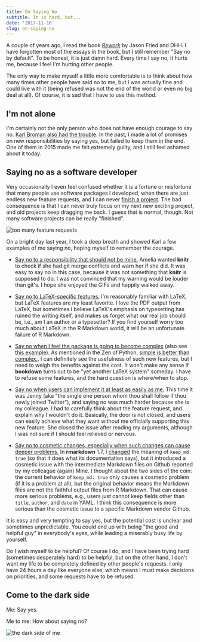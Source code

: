```yaml
---
title: On Saying No
subtitle: It is hard, but...
date: '2017-11-16'
slug: on-saying-no
---
```


A couple of years ago, I read the book [_Rework_](https://37signals.com/rework) by Jason Fried and DHH. I have forgotten most of the essays in the book, but I still remember "Say no by default". To be honest, it is just damn hard. Every time I say no, it hurts me, because I feel I'm hurting other people.

The only way to make myself a little more comfortable is to think about how many times other people have said no to me, but I was actually fine and could live with it (being refused was not the end of the world or even no big deal at all). Of course, it is sad that I have to use this method.

## I'm not alone

I'm certainly not the only person who does not have enough courage to say no. [Karl Broman also had the trouble](https://twitter.com/xieyihui/status/805898395231617024). In the past, I made a lot of promises on new responsibilities by saying yes, but failed to keep them in the end. One of them in 2015 made me felt extremely guilty, and I still feel ashamed about it today.

## Saying no as a software developer

Very occasionally I even feel confused whether it is a fortune or misfortune that many people use software packages I developed, when there are just endless new feature requests, and I can never [finish a project](http://250bpm.com/blog:50). The bad consequence is that I can never truly focus on my next new exciting project, and old projects keep dragging me back. I guess that is normal, though. Not many software projects can be really "finished".

![too many feature requests](https://slides.yihui.org/gif/cat-hands.gif)

On a bright day last year, I took a deep breath and showed Karl a few examples of me saying no, hoping myself to remember the courage.

- [Say no to a responsibility that should not be mine.](https://github.com/yihui/knitr/issues/1322) Amelia wanted **knitr** to check if she had git merge conflicts and warn her if she did. It was easy to say no in this case, because it was not something that **knitr** is supposed to do. I was not convinced that my warning would be louder than git's. I hope she enjoyed the GIFs and happily walked away.

- [Say no to LaTeX-specific features.](https://github.com/rstudio/bookdown/issues/259) I'm reasonably familiar with LaTeX, but LaTeX features are my least favorite. I love the PDF output from LaTeX, but sometimes I believe LaTeX's emphasis on typesetting has ruined the writing itself, and makes us forget what our real job should be, i.e., am I an author or a typesetter? If you find yourself worry too much about LaTeX in the R Markdown world, it will be an unfortunate failure of R Markdown.

- [Say no when I feel the package is going to become complex](https://github.com/rstudio/bookdown/issues/238) (also see [this example](https://github.com/rstudio/bookdown/issues/251)). As mentioned in the Zen of Python, [simple is better than complex.](https://en.wikipedia.org/wiki/Zen_of_Python). I can definitely see the usefulness of such new features, but I need to weigh the benefits against the cost. It won't make any sense if **bookdown** turns out to be "yet another LaTeX system" someday. I have to refuse some features, and the hard question is where/when to stop.

- [Say no when users can implement it at least as easily as me.](https://github.com/rstudio/rmarkdown/issues/1204) This time it was Jenny (aka "the single one person whom thou shall follow if thou newly joined Twitter"), and saying no was much harder because she is my colleague. I had to carefully think about the feature request, and explain why I wouldn't do it. Basically, the door is not closed, and users can easily achieve what they want without me officially supporting this new feature. She closed the issue after reading my arguments, although I was not sure if I should feel relieved or nervous.

- [Say no to cosmetic changes, especially when such changes can cause deeper problems.](https://github.com/rstudio/rmarkdown/issues/1205) In **rmarkdown** 1.7, I [changed](https://github.com/rstudio/rmarkdown/pull/1169) the meaning of `keep_md: true` (so that it does what its documentation says), but it introduced a cosmetic issue with the intermediate Markdown files on Github reported by my colleague (again) Mine. I thought about the two sides of the coin: the current behavior of `keep_md: true` only causes a cosmetic problem (if it is a problem at all), but the original behavior means the Markdown files are not the faithful output files from R Markdown. That can cause more serious problems, e.g., users just cannot keep fields other than `title`, `author`, and `date` in YAML. I think this consequence is more serious than the cosmetic issue to a specific Markdown vendor Github.

It is easy and very tempting to say yes, but the potential cost is unclear and sometimes unpredictable. You could end up with being "the good and helpful guy" in everybody's eyes, while leading a miserably busy life by yourself.

Do I wish myself to be helpful? Of course I do, and I have been trying hard (sometimes desperately hard) to be helpful, but on the other hand, I don't want my life to be completely defined by other people's requests. I only have 24 hours a day like everyone else, which means I must make decisions on priorities, and some requests have to be refused.

## Come to the dark side

Me: Say yes.

Me to me: How about saying no?

![the dark side of me](https://slides.yihui.org/images/me-to-me.jpg)

